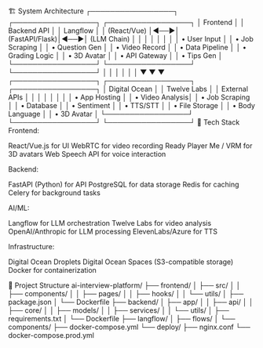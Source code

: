
🏗️ System Architecture
┌─────────────────┐    ┌─────────────────┐    ┌─────────────────┐
│   Frontend      │    │   Backend API   │    │   Langflow      │
│   (React/Vue)   │◄──►│  (FastAPI/Flask)│◄──►│   (LLM Chain)   │
│                 │    │                 │    │                 │
│ • User Input    │    │ • Job Scraping  │    │ • Question Gen  │
│ • Video Record  │    │ • Data Pipeline │    │ • Grading Logic │
│ • 3D Avatar     │    │ • API Gateway   │    │ • Tips Gen      │
└─────────────────┘    └─────────────────┘    └─────────────────┘
         │                       │                       │
         │                       │                       │
         ▼                       ▼                       ▼
┌─────────────────┐    ┌─────────────────┐    ┌─────────────────┐
│   Digital Ocean │    │   Twelve Labs   │    │   External APIs │
│                 │    │                 │    │                 │
│ • App Hosting   │    │ • Video Analysis│    │ • Job Scraping  │
│ • Database      │    │ • Sentiment     │    │ • TTS/STT       │
│ • File Storage  │    │ • Body Language │    │ • 3D Avatar     │
└─────────────────┘    └─────────────────┘    └─────────────────┘
🔧 Tech Stack
Frontend:

React/Vue.js for UI
WebRTC for video recording
Ready Player Me / VRM for 3D avatars
Web Speech API for voice interaction

Backend:

FastAPI (Python) for API
PostgreSQL for data storage
Redis for caching
Celery for background tasks

AI/ML:

Langflow for LLM orchestration
Twelve Labs for video analysis
OpenAI/Anthropic for LLM processing
ElevenLabs/Azure for TTS

Infrastructure:

Digital Ocean Droplets
Digital Ocean Spaces (S3-compatible storage)
Docker for containerization

📁 Project Structure
ai-interview-platform/
├── frontend/
│   ├── src/
│   │   ├── components/
│   │   ├── pages/
│   │   ├── hooks/
│   │   └── utils/
│   ├── package.json
│   └── Dockerfile
├── backend/
│   ├── app/
│   │   ├── api/
│   │   ├── core/
│   │   ├── models/
│   │   ├── services/
│   │   └── utils/
│   ├── requirements.txt
│   └── Dockerfile
├── langflow/
│   ├── flows/
│   └── components/
├── docker-compose.yml
└── deploy/
    ├── nginx.conf
    └── docker-compose.prod.yml
